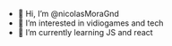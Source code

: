 - 👋 Hi, I’m @nicolasMoraGnd
- 👀 I’m interested in vidiogames and tech 
- 🌱 I’m currently learning JS and react

